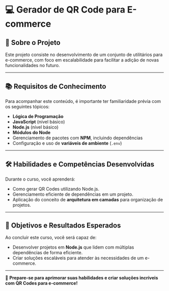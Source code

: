 # 💻 **Gerador de QR Code para E-commerce**

## 📖 **Sobre o Projeto**
Este projeto consiste no desenvolvimento de um conjunto de utilitários para e-commerce, com foco em escalabilidade para facilitar a adição de novas funcionalidades no futuro.

---

## 📚 **Requisitos de Conhecimento**
Para acompanhar este conteúdo, é importante ter familiaridade prévia com os seguintes tópicos:

- **Lógica de Programação**  
- **JavaScript** (nível básico)  
- **Node.js** (nível básico)  
- **Módulos do Node**  
- Gerenciamento de pacotes com **NPM**, incluindo dependências  
- Configuração e uso de **variáveis de ambiente** (`.env`)

---

## 🛠️ **Habilidades e Competências Desenvolvidas**
Durante o curso, você aprenderá:

- Como gerar QR Codes utilizando Node.js.  
- Gerenciamento eficiente de dependências em um projeto.  
- Aplicação do conceito de **arquitetura em camadas** para organização de projetos.  

---

## 🎯 **Objetivos e Resultados Esperados**
Ao concluir este curso, você será capaz de:

- Desenvolver projetos em **Node.js** que lidem com múltiplas dependências de forma eficiente.  
- Criar soluções escaláveis para atender às necessidades de um e-commerce.  

---  

🌟 **Prepare-se para aprimorar suas habilidades e criar soluções incríveis com QR Codes para e-commerce!**
